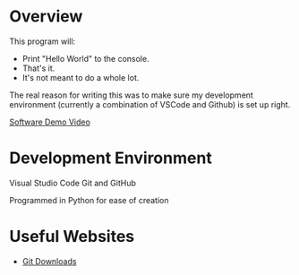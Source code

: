 # Overview

This program will:
 - Print "Hello World" to the console.
 - That's it.
 - It's not meant to do a whole lot.

The real reason for writing this was to make sure my development environment (currently a combination of VSCode and Github) is set up right.

[Software Demo Video](http://youtube.link.goes.here)

# Development Environment

Visual Studio Code
Git and GitHub

Programmed in Python for ease of creation

# Useful Websites

* [Git Downloads](https://git-scm.com/downloads)
